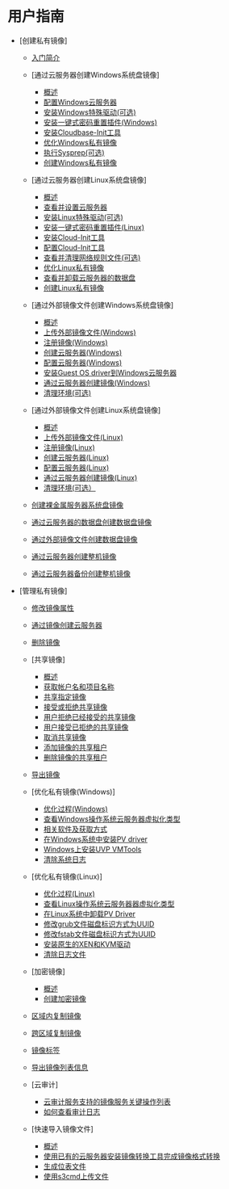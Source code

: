 # 用户指南

-   [创建私有镜像]
    -   [入门简介](入门简介.md)
    -   [通过云服务器创建Windows系统盘镜像]
        -   [概述](概述-通过云服务器创建Windows系统盘镜像.md)
        -   [配置Windows云服务器](配置Windows云服务器.md)
        -   [安装Windows特殊驱动\(可选\)](安装Windows特殊驱动(可选).md)
        -   [安装一键式密码重置插件\(Windows\)](安装一键式密码重置插件(Windows).md)
        -   [安装Cloudbase-Init工具](安装Cloudbase-Init工具.md)
        -   [优化Windows私有镜像](优化Windows私有镜像.md)
        -   [执行Sysprep\(可选\)](执行Sysprep(可选).md)
        -   [创建Windows私有镜像](创建Windows私有镜像.md)

    -   [通过云服务器创建Linux系统盘镜像]
        -   [概述](概述-通过云服务器创建Linux系统盘镜像.md)
        -   [查看并设置云服务器](查看并设置云服务器.md)
        -   [安装Linux特殊驱动\(可选\)](安装Linux特殊驱动(可选).md)
        -   [安装一键式密码重置插件\(Linux\)](安装一键式密码重置插件(Linux).md)
        -   [安装Cloud-Init工具](安装Cloud-Init工具.md)
        -   [配置Cloud-Init工具](配置Cloud-Init工具.md)
        -   [查看并清理网络规则文件\(可选\)](查看并清理网络规则文件(可选).md)
        -   [优化Linux私有镜像](优化Linux私有镜像.md)
        -   [查看并卸载云服务器的数据盘](查看并卸载云服务器的数据盘.md)
        -   [创建Linux私有镜像](创建Linux私有镜像.md)

    -   [通过外部镜像文件创建Windows系统盘镜像]
        -   [概述](概述-通过外部镜像文件创建Windows系统盘镜像.md)
        -   [上传外部镜像文件\(Windows\)](上传外部镜像文件(Windows).md)
        -   [注册镜像\(Windows\)](注册镜像(Windows).md)
        -   [创建云服务器\(Windows\)](创建云服务器(Windows).md)
        -   [配置云服务器\(Windows\)](配置云服务器(Windows).md)
        -   [安装Guest OS driver到Windows云服务器](安装Guest-OS-driver到Windows云服务器.md)
        -   [通过云服务器创建镜像\(Windows\)](通过云服务器创建镜像(Windows).md)
        -   [清理环境\(可选\)](清理环境-Windows.md)

    -   [通过外部镜像文件创建Linux系统盘镜像]
        -   [概述](概述-通过外部镜像文件创建Linux系统盘镜像.md)
        -   [上传外部镜像文件\(Linux\)](上传外部镜像文件(Linux).md)
        -   [注册镜像\(Linux\)](注册镜像(Linux).md)
        -   [创建云服务器\(Linux\)](创建云服务器(Linux).md)
        -   [配置云服务器\(Linux\)](配置云服务器(Linux).md)
        -   [通过云服务器创建镜像\(Linux\)](通过云服务器创建镜像(Linux).md)
        -   [清理环境\(可选）](清理环境-Linux.md)

    -   [创建裸金属服务器系统盘镜像](创建裸金属服务器系统盘镜像.md)
    -   [通过云服务器的数据盘创建数据盘镜像](通过云服务器的数据盘创建数据盘镜像.md)
    -   [通过外部镜像文件创建数据盘镜像](通过外部镜像文件创建数据盘镜像.md)
    -   [通过云服务器创建整机镜像](通过云服务器创建整机镜像.md)
    -   [通过云服务器备份创建整机镜像](通过云服务器备份创建整机镜像.md)

-   [管理私有镜像]
    -   [修改镜像属性](修改镜像属性.md)
    -   [通过镜像创建云服务器](通过镜像创建云服务器.md)
    -   [删除镜像](删除镜像.md)
    -   [共享镜像]
        -   [概述](概述-共享镜像.md)
        -   [获取帐户名和项目名称](获取帐户名和项目名称.md)
        -   [共享指定镜像](共享指定镜像.md)
        -   [接受或拒绝共享镜像](接受或拒绝共享镜像.md)
        -   [用户拒绝已经接受的共享镜像](用户拒绝已经接受的共享镜像.md)
        -   [用户接受已拒绝的共享镜像](用户接受已拒绝的共享镜像.md)
        -   [取消共享镜像](取消共享镜像.md)
        -   [添加镜像的共享租户](添加镜像的共享租户.md)
        -   [删除镜像的共享租户](删除镜像的共享租户.md)

    -   [导出镜像](导出镜像.md)
    -   [优化私有镜像\(Windows\)]
        -   [优化过程\(Windows\)](优化过程(Windows).md)
        -   [查看Windows操作系统云服务器虚拟化类型](查看Windows操作系统云服务器虚拟化类型.md)
        -   [相关软件及获取方式](相关软件及获取方式.md)
        -   [在Windows系统中安装PV driver](在Windows系统中安装PV-driver.md)
        -   [Windows上安装UVP VMTools](Windows上安装UVP-VMTools.md)
        -   [清除系统日志](清除系统日志.md)

    -   [优化私有镜像\(Linux\)]
        -   [优化过程\(Linux\)](优化过程(Linux).md)
        -   [查看Linux操作系统云服务器器虚拟化类型](查看Linux操作系统云服务器器虚拟化类型.md)
        -   [在Linux系统中卸载PV Driver](在Linux系统中卸载PV-Driver.md)
        -   [修改grub文件磁盘标识方式为UUID](修改grub文件磁盘标识方式为UUID.md)
        -   [修改fstab文件磁盘标识方式为UUID](修改fstab文件磁盘标识方式为UUID.md)
        -   [安装原生的XEN和KVM驱动](安装原生的XEN和KVM驱动.md)
        -   [清除日志文件](清除日志文件.md)

    -   [加密镜像]
        -   [概述](概述-加密镜像.md)
        -   [创建加密镜像](创建加密镜像.md)

    -   [区域内复制镜像](区域内复制镜像.md)
    -   [跨区域复制镜像](跨区域复制镜像.md)
    -   [镜像标签](镜像标签.md)
    -   [导出镜像列表信息](导出镜像列表信息.md)
    -   [云审计]
        -   [云审计服务支持的镜像服务关键操作列表](云审计服务支持的镜像服务关键操作列表.md)
        -   [如何查看审计日志](如何查看审计日志.md)

    -   [快速导入镜像文件]
        -   [概述](概述-快速导入.md)
        -   [使用已有的云服务器安装镜像转换工具完成镜像格式转换](使用已有的云服务器安装镜像转换工具完成镜像格式转换.md)
        -   [生成位表文件](生成位表文件.md)
        -   [使用s3cmd上传文件](使用s3cmd上传文件.md)



